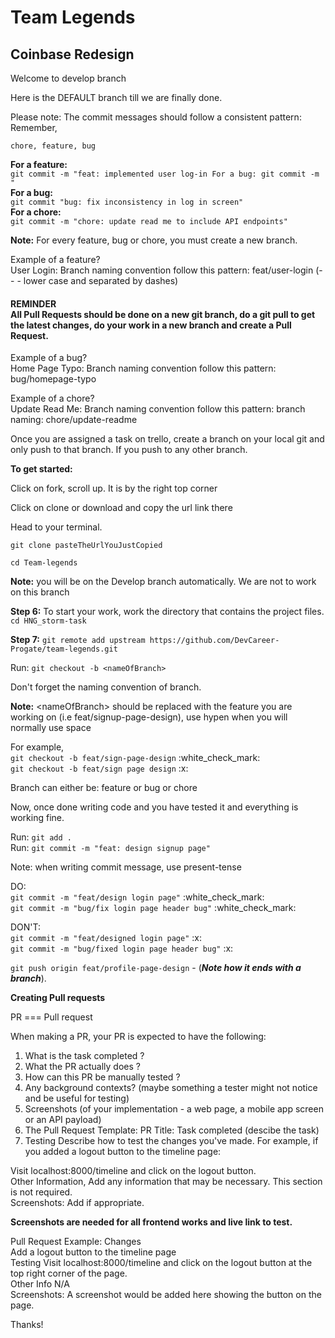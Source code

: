 # Team Legends

## Coinbase Redesign

<p class="has-line-data" data-line-start="2" data-line-end="3">Welcome to develop branch</p>
<p class="has-line-data" data-line-start="4" data-line-end="5">Here is the DEFAULT branch till we are finally done.</p>
<p class="has-line-data" data-line-start="6" data-line-end="8">Please note: The commit messages should follow a consistent pattern:<br>
Remember,</p>
<p class="has-line-data" data-line-start="9" data-line-end="10"><code>chore, feature, bug</code></p>
<p class="has-line-data" data-line-start="11" data-line-end="17"><strong>For a feature:</strong><br>
<code>git commit -m &quot;feat: implemented user log-in For a bug: git commit -m &quot;</code><br>
<strong>For a bug:</strong><br>
<code>git commit &quot;bug: fix inconsistency in log in screen&quot;</code><br>
<strong>For a chore:</strong><br>
<code>git commit -m &quot;chore: update read me to include API endpoints&quot;</code></p>
<p class="has-line-data" data-line-start="18" data-line-end="19"><strong>Note:</strong> For every feature, bug or chore, you must create a new branch.</p>
<p class="has-line-data" data-line-start="20" data-line-end="22">Example of a feature?<br>
User Login: Branch naming convention follow this pattern: feat/user-login (- - - lower case and separated by dashes)</p>
<h4 class="has-line-data" data-line-start="20" data-line-end="22">REMINDER<br>
All Pull Requests should be done on a new git branch, do a git pull to get the latest changes, do your work in a new branch and create a Pull Request.
</h4>
<p class="has-line-data" data-line-start="23" data-line-end="25">Example of a bug?<br>
Home Page Typo: Branch naming convention follow this pattern: bug/homepage-typo</p>
<p class="has-line-data" data-line-start="26" data-line-end="28">Example of a chore?<br>
Update Read Me: Branch naming convention follow this pattern: branch naming: chore/update-readme</p>
<p class="has-line-data" data-line-start="29" data-line-end="30">Once you are assigned a task on trello, create a branch on your local git and only push to that branch. If you push to any other branch.</p>
<p class="has-line-data" data-line-start="31" data-line-end="32"><strong>To get started:</strong></p>
<p>Click on fork, scroll up. It is by the right top corner</p>
<p>Click on clone or download and copy the url link there</p>
<p class="has-line-data" data-line-start="33" data-line-end="34">Head to your terminal.</p>
<p class="has-line-data" data-line-start="35" data-line-end="36"><code>git clone pasteTheUrlYouJustCopied</code></p>
<p class="has-line-data" data-line-start="37" data-line-end="38"><code>cd Team-legends</code></p>
<p class="has-line-data" data-line-start="39" data-line-end="40"><strong>Note:</strong> you will be on the Develop branch automatically. We are not to work on this branch</p>
<p class="has-line-data" data-line-start="30" data-line-end="32"><strong>Step 6:</strong> To start your work, work the directory that contains the project files.<br>
<code>cd HNG_storm-task</code></p>
<p class="has-line-data" data-line-start="33" data-line-end="34"><strong>Step 7:</strong> <code>git remote add upstream https://github.com/DevCareer-Progate/team-legends.git</code></p>
<p class="has-line-data" data-line-start="43" data-line-end="44">Run: <code>git checkout -b &lt;nameOfBranch&gt;</code></p>
<p class="has-line-data" data-line-start="45" data-line-end="46">Don't forget the naming convention of branch.</p>
<p class="has-line-data" data-line-start="47" data-line-end="48"><strong>Note:</strong> &lt;nameOfBranch&gt; should be replaced with the feature you are working on (i.e feat/signup-page-design), use hypen when you will normally use space</p>
<p class="has-line-data" data-line-start="49" data-line-end="52">For example,<br>
<code>git checkout -b feat/sign-page-design</code> :white_check_mark:<br>
<code>git checkout -b feat/sign page design</code> :x:</p>
<p class="has-line-data" data-line-start="53" data-line-end="54">Branch can either be: feature or bug or chore</p>
<p class="has-line-data" data-line-start="55" data-line-end="56">Now, once done writing code and you have tested it and everything is working fine.</p>
<p class="has-line-data" data-line-start="57" data-line-end="59">Run: <code>git add .</code><br>
Run: <code>git commit -m &quot;feat: design signup page&quot;</code></p>
<p class="has-line-data" data-line-start="60" data-line-end="61">Note: when writing commit message, use present-tense</p>
<p class="has-line-data" data-line-start="62" data-line-end="65">DO:<br>
<code>git commit -m &quot;feat/design login page&quot;</code> :white_check_mark:<br>
<code>git commit -m &quot;bug/fix login page header bug&quot;</code> :white_check_mark:</p>
<p class="has-line-data" data-line-start="66" data-line-end="69">DON'T:<br>
<code>git commit -m &quot;feat/designed login page&quot;</code>    :x:<br>
<code>git commit -m &quot;bug/fixed login page header bug&quot;</code>    :x:</p>
<p class="has-line-data" data-line-start="70" data-line-end="71"><code>git push origin feat/profile-page-design</code> - (<strong><em>Note how it ends with a branch</em></strong>).</p>
<p class="has-line-data" data-line-start="72" data-line-end="73"><strong>Creating Pull requests</strong></p>
<p class="has-line-data" data-line-start="74" data-line-end="75">PR === Pull request</p>
<p class="has-line-data" data-line-start="76" data-line-end="77">When making a PR, your PR is expected to have the following:</p>
<ol>
<li class="has-line-data" data-line-start="78" data-line-end="79">What is the task completed ?</li>
<li class="has-line-data" data-line-start="79" data-line-end="80">What the PR actually does ?</li>
<li class="has-line-data" data-line-start="80" data-line-end="81">How can this PR be manually tested ?</li>
<li class="has-line-data" data-line-start="81" data-line-end="82">Any background contexts? (maybe something a tester might not notice and be useful for testing)</li>
<li class="has-line-data" data-line-start="82" data-line-end="83">Screenshots (of your implementation - a web page, a mobile app screen or an API payload)</li>
<li class="has-line-data" data-line-start="83" data-line-end="84">The Pull Request Template: PR Title: Task completed (descibe the task)</li>
<li class="has-line-data" data-line-start="84" data-line-end="86">Testing Describe how to test the changes you've made. For example, if you added a logout button to the timeline page:</li>
</ol>
<p class="has-line-data" data-line-start="86" data-line-end="89">Visit localhost:8000/timeline and click on the logout button.<br>
Other Information, Add any information that may be necessary. This section is not required.<br>
Screenshots: Add if appropriate.</p>
<p class="has-line-data" data-line-start="90" data-line-end="91"><strong>Screenshots are needed for all frontend works and live link to test.</strong></p>
<p class="has-line-data" data-line-start="92" data-line-end="97">Pull Request Example: Changes<br>
Add a logout button to the timeline page<br>
Testing Visit localhost:8000/timeline and click on the logout button at the top right corner of the page.<br>
Other Info N/A<br>
Screenshots: A screenshot would be added here showing the button on the page.</p>
<p class="has-line-data" data-line-start="98" data-line-end="99">Thanks!</p>

